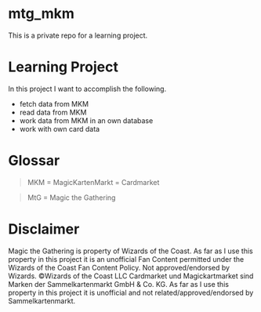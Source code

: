 # mtg_mkm
This is a private repo for a learning project.

# Learning Project
In this project I want to accomplish the following.
- fetch data from MKM
- read data from MKM
- work data from MKM in an own database
- work with own card data


# Glossar
> MKM = MagicKartenMarkt = Cardmarket

> MtG = Magic the Gathering

# Disclaimer
Magic the Gathering is property of Wizards of the Coast. As far as I use this property in this project it is an unofficial Fan Content permitted under the Wizards of the Coast Fan Content Policy. Not approved/endorsed by Wizards. ©Wizards of the Coast LLC
Cardmarket und Magickartmarket sind Marken der Sammelkartenmarkt GmbH & Co. KG. As far as I use this property in this project it is unofficial and not related/approved/endorsed by Sammelkartenmarkt.
